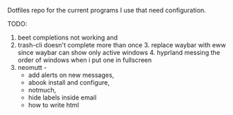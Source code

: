 Dotfiles repo for the current programs I use that need configuration.

TODO:
1. beet completions not working and 
2. trash-cli doesn't complete more than once
    3. replace waybar with eww since waybar can show only active windows
    4. hyprland messing the order of windows when i put one in fullscreen
4. neomutt -  
    * add alerts on new messages,
    * abook install and configure, 
    * notmuch, 
    * hide labels inside email
    * how to write html
